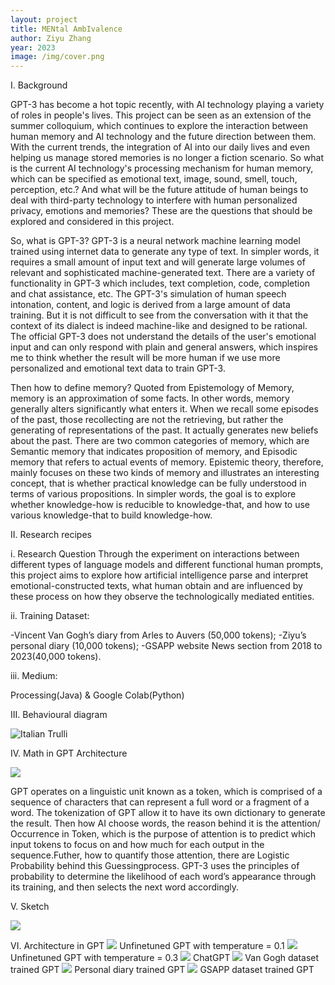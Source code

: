 ```yaml
---
layout: project
title: MENtal AmbIvalence
author: Ziyu Zhang
year: 2023
image: /img/cover.png
---
```


I. Background

GPT-3 has become a hot topic recently, with AI technology playing a variety of roles in people's lives. This project can be seen as an extension of the summer colloquium, which continues to explore the interaction between human memory and AI technology and the future direction between them. With the current trends, the integration of AI into our daily lives and even helping us manage stored memories is no longer a fiction scenario. So what is the current AI technology's processing mechanism for human memory, which can be specified as emotional text, image, sound, smell, touch, perception, etc.? And what will be the future attitude of human beings to deal with third-party technology to interfere with human personalized privacy, emotions and memories? These are the questions that should be explored and considered in this project. 

So, what is GPT-3? GPT-3 is a neural network machine learning model trained using internet data to generate any type of text. In simpler words, it requires a small amount of input text and will generate large volumes of relevant and sophisticated machine-generated text. There are a variety of functionality in GPT-3 which includes, text completion, code, completion and chat assistance, etc. The GPT-3's simulation of human speech intonation, content, and logic is derived from a large amount of data training. But it is not difficult to see from the conversation with it that the context of its dialect is indeed machine-like and designed to be rational. The official GPT-3 does not understand the details of the user's emotional input and can only respond with plain and general answers, which inspires me to think whether the result will be more human if we use more personalized and emotional text data to train GPT-3.

Then how to define memory? Quoted from Epistemology of Memory, memory is an approximation of some facts. In other words, memory generally alters significantly what enters it. When we recall some episodes of the past, those recollecting are not the retrieving, but rather the generating of representations of the past. It actually generates new beliefs about the past. There are two common categories of memory, which are Semantic memory that indicates proposition of memory, and Episodic memory that refers to actual events of memory. Epistemic theory, therefore, mainly focuses on these two kinds of memory and illustrates an interesting concept, that is whether practical knowledge can be fully understood in terms of various propositions. In simpler words, the goal is to explore whether knowledge-how is reducible to knowledge-that, and how to use various knowledge-that to build knowledge-how.

II. Research recipes

i. Research Question
Through the experiment on interactions between different types of language models and different functional human prompts, this project aims to explore how artificial intelligence parse and interpret emotional-constructed texts, what human obtain and are influenced by these process on how they observe the technologically mediated entities.

ii. Training Dataset:

-Vincent Van Gogh’s diary from Arles to Auvers (50,000 tokens); 
-Ziyu’s personal diary (10,000 tokens); 
-GSAPP website News section from 2018 to 2023(40,000 tokens).

iii. Medium:

Processing(Java) & Google Colab(Python)

III. Behavioural diagram

<img src="bd.png" alt="Italian Trulli">


IV. Math in GPT Architecture

<img src="math.gif" >

GPT operates on a linguistic unit known as a token, which is comprised of a sequence of characters that can represent a full word or a fragment of a word. The tokenization of GPT allow it to have its own dictionary to generate the result. Then how AI choose words, the reason behind it is the attention/ Occurrence in Token, which is the purpose of attention is to predict which input tokens to focus on and how much for each output in the sequence.Futher, how to quantify those attention, there are Logistic Probability behind this Guessingprocess. GPT-3 uses the principles of probability to determine the likelihood of each word’s appearance through its training, and then selects the next word accordingly.

V. Sketch

<img src="cover.png" >

VI. Architecture in GPT
<img src="0.1.gif" >
Unfinetuned GPT with temperature = 0.1
<img src="3.0.gif" >
Unfinetuned GPT with temperature = 0.3
<img src="general.gif" >
ChatGPT 
<img src="van.gif" >
Van Gogh dataset trained GPT
<img src="me.gif">
Personal diary trained GPT
<img src="gsapp.gif" >
GSAPP dataset trained GPT


